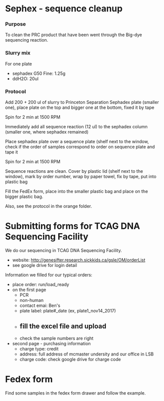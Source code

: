 # Sephex - sequence cleanup
### Purpose
To clean the PRC product that have been went through the Big-dye sequencing reaction. 

### Slurry mix
For one plate
- sephadex G50 Fine: 1.25g
- ddH2O: 20ul

### Protocol

Add 200 + 200 ul of slurry to Princeton Separation Sephadex plate (smaller one), place plate on the top and bigger one at the bottom, fixed it by tape

Spin for 2 min at 1500 RPM

Immediately add all sequence reaction (12 ul) to the sephadex column (smaller one, where sephadex remained)

Place sephadex plate over a sequence plate (shelf next to the window, check if the order of samples correspond to order on sequence plate and tape it

Spin for 2 min at 1500 RPM

Sequence reactions are clean. Cover by plastic lid (shelf next to the window), mark by order number, wrap by paper towel, fix by tape, put into plastic bag 

Fill the FedEx form, place into the smaller plastic bag and place on the bigger plastic bag.

Also, see the protocol in the orange folder. 


# Submitting forms for TCAG DNA Sequencing Facility
We do our sequencing in TCAG DNA Sequencing Facility. 
- website: http://genesifter.research.sickkids.ca/gsle/OM/orderList
- see google drive for login detail

Information we filled for our typical orders:
- place order: run/load_ready
- on the first page
  - PCR
  - non-human
  - contact emai: Ben's
  - plate label: plate#_date (ex, plate1_nov14_2017)
  - fill the excel file and upload
    - 
  - check the sample numbers are right
- second page - purchasing information
  - charge type: credit
  - address: full address of mcmaster undersity and our office in LSB
  - charge code: check google drive for charge code

# Fedex form
Find some samples in the fedex form drawer and follow the example.

